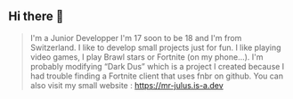 ## Hi there 👋

> I'm a Junior Developper
> I'm 17 soon to be 18 and I'm from Switzerland.
> I like to develop small projects just for fun.
> I like playing video games, I play Brawl stars or Fortnite (on my phone...).
> I'm probably modifying “Dark Dus” which is a project I created because I had trouble finding a Fortnite client that uses fnbr on github.
> You can also visit my small website : https://mr-julus.is-a.dev

